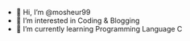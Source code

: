 - 👋 Hi, I’m @mosheur99
- 👀 I’m interested in Coding & Blogging
- 🌱 I’m currently learning Programming Language C
<!-- 💞️ I’m looking to collaborate on ...-->
<!-- 📫 How to reach me ...-->

<!---
mosheur99/mosheur99 is a ✨ special ✨ repository because its `README.md` (this file) appears on your GitHub profile.
You can click the Preview link to take a look at your changes.
--->
